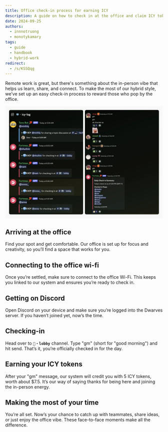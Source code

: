 ```yaml
---
title: Office check-in process for earning ICY
description: A guide on how to check in at the office and claim ICY token rewards.
date: 2024-09-25
authors:
  - innnotruong
  - monotykamary
tags:
  - guide
  - handbook
  - hybrid-work
redirect:
  - /s/KSSQqg
---
```


Remote work is great, but there's something about the in-person vibe that helps us learn, share, and connect. To make the most of our hybrid style, we’ve set up an easy check-in process to reward those who pop by the office.

![Check-in at office to earn ICY tokens](assets/check-in-earn-icy.webp)

## Arriving at the office

Find your spot and get comfortable. Our office is set up for focus and creativity, so you’ll find a space that works for you.

## Connecting to the office wi-fi

Once you’re settled, make sure to connect to the office Wi-Fi. This keeps you linked to our system and ensures you’re ready to check in.

## Getting on Discord

Open Discord on your device and make sure you’re logged into the Dwarves server. If you haven’t joined yet, now’s the time.

## Checking-in

Head over to **`🏢・lobby`** channel. Type "gm" (short for "good morning") and hit send. That’s it, you’re officially checked in for the day.

## Earning your ICY tokens

After your "gm" message, our system will credit you with 5 ICY tokens, worth about $7.5. It’s our way of saying thanks for being here and joining the in-person energy.

## Making the most of your time

You’re all set. Now’s your chance to catch up with teammates, share ideas, or just enjoy the office vibe. These face-to-face moments make all the difference.
